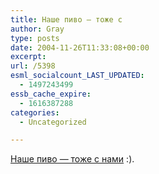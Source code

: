 ```yaml
---
title: Наше пиво — тоже с
author: Gray
type: posts
date: 2004-11-26T11:33:08+00:00
excerpt:
url: /5398
esml_socialcount_LAST_UPDATED:
  - 1497243499
essb_cache_expire:
  - 1616387288
categories:
  - Uncategorized

---
```








<a href="http://www.korrespondent.net/main/107829" target="_blank">Наше пиво &#8212; тоже с нами</a> :).